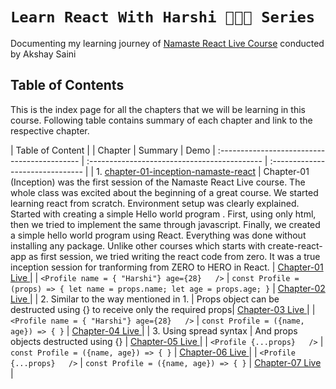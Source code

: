 # `Learn React With Harshi 👩🏻‍💻 Series`
   Documenting my learning journey of [Namaste React Live Course](https://learn.namastedev.com/) conducted by Akshay Saini
   
## Table of Contents
This is the index page for all the chapters that we will be learning in this course. Following table contains summary of each chapter and link to the respective chapter. 

|                                         Table of Content                                                                                  |
| Chapter                                     | Summary                                        | Demo 
| :------------------------------------------- | :-------------------------------------------  | :-------------------------------          | 
| 1. [chapter-01-inception-namaste-react](https://github.com/Learn-React-With-Harshi/chapter-01-inception-namaste-react)   | Chapter-01 (Inception) was the first session of the Namaste React Live course. The whole class was excited about the beginning of a great course. We started learning react from scratch. Environment setup was clearly explained. Started with creating a simple Hello world program . First, using only html, then we tried to implement the same through javascript. Finally, we created a simple hello world program using React. Everything was done without installing any package. Unlike other courses which starts with create-react-app as first session, we tried writing the react code from zero. It was a true inception session for tranforming from ZERO to HERO in React. | [Chapter-01 Live ](https://learn-react-with-harshi-chapter-01.netlify.app/) | 
|  ```<Profile name = { "Harshi"} age={28}   />``` |  ``` const Profile = (props) => { let name = props.name; let age = props.age; } ``` |  [Chapter-02 Live ](https://learn-react-with-harshi-chapter-02.netlify.app/) |
| 2.   Similar to the way mentioned in 1.          | Props object can be destructed using {} to receive only the required props| [Chapter-03 Live ](https://learn-react-with-harshi-chapter-03.netlify.app/)  |
| ```<Profile name = { "Harshi"} age={28}   />```  | ``` const Profile = ({name, age}) => { } ```    | [Chapter-04 Live ](https://learn-react-with-harshi-chapter-04.netlify.app/) |
| 3. Using spread syntax                           |  And props objects destructed using {}        | [Chapter-05 Live ](https://learn-react-with-harshi-chapter-05.netlify.app/)  |
| ```<Profile {...props}   />```   | ``` const Profile = ({name, age}) => { } ```  | [Chapter-06 Live ](https://learn-react-with-harshi-chapter-06.netlify.app/)     |
| ```<Profile {...props}   />```   | ``` const Profile = ({name, age}) => { } ```  | [Chapter-07 Live ](https://learn-react-with-harshi-chapter-07.netlify.app/)     |
